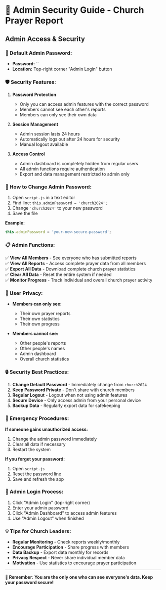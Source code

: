 # 🔐 Admin Security Guide - Church Prayer Report

## **Admin Access & Security**

### **🔑 Default Admin Password:**
- **Password:** ``
- **Location:** Top-right corner "Admin Login" button

### **🛡️ Security Features:**

1. **Password Protection**
   - Only you can access admin features with the correct password
   - Members cannot see each other's reports
   - Members can only see their own data

2. **Session Management**
   - Admin session lasts 24 hours
   - Automatically logs out after 24 hours for security
   - Manual logout available

3. **Access Control**
   - Admin dashboard is completely hidden from regular users
   - All admin functions require authentication
   - Export and data management restricted to admin only

### **🔧 How to Change Admin Password:**

1. Open `script.js` in a text editor
2. Find line: `this.adminPassword = 'church2024';`
3. Change `'church2024'` to your new password
4. Save the file

**Example:**
```javascript
this.adminPassword = 'your-new-secure-password';
```

### **📋 Admin Functions:**

✅ **View All Members** - See everyone who has submitted reports  
✅ **View All Reports** - Access complete prayer data from all members  
✅ **Export All Data** - Download complete church prayer statistics  
✅ **Clear All Data** - Reset the entire system if needed  
✅ **Monitor Progress** - Track individual and overall church prayer activity  

### **👥 User Privacy:**

- **Members can only see:**
  - Their own prayer reports
  - Their own statistics
  - Their own progress

- **Members cannot see:**
  - Other people's reports
  - Other people's names
  - Admin dashboard
  - Overall church statistics

### **🔒 Security Best Practices:**

1. **Change Default Password** - Immediately change from `church2024`
2. **Keep Password Private** - Don't share with church members
3. **Regular Logout** - Logout when not using admin features
4. **Secure Device** - Only access admin from your personal device
5. **Backup Data** - Regularly export data for safekeeping

### **🚨 Emergency Procedures:**

**If someone gains unauthorized access:**
1. Change the admin password immediately
2. Clear all data if necessary
3. Restart the system

**If you forget your password:**
1. Open `script.js`
2. Reset the password line
3. Save and refresh the app

### **📱 Admin Login Process:**

1. Click "Admin Login" (top-right corner)
2. Enter your admin password
3. Click "Admin Dashboard" to access admin features
4. Use "Admin Logout" when finished

### **💡 Tips for Church Leaders:**

- **Regular Monitoring** - Check reports weekly/monthly
- **Encourage Participation** - Share progress with members
- **Data Backup** - Export data monthly for records
- **Privacy Respect** - Never share individual member data
- **Motivation** - Use statistics to encourage prayer participation

---

**🔐 Remember: You are the only one who can see everyone's data. Keep your password secure!**
